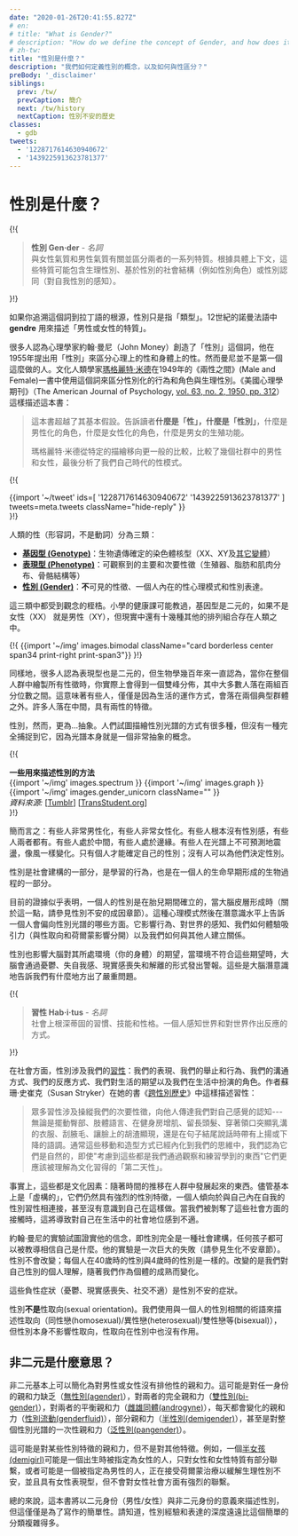 ```yaml
---
date: "2020-01-26T20:41:55.827Z"
# en:
# title: "What is Gender?"
# description: "How do we define the concept of Gender, and how does it differ from Sex?"
# zh-tw:
title: "性別是什麼？"
description: "我們如何定義性別的概念，以及如何與性區分？"
preBody: '_disclaimer'
siblings:
  prev: /tw/
  prevCaption: 簡介
  next: /tw/history
  nextCaption: 性別不安的歷史
classes:
  - gdb
tweets:
  - '1228717614630940672'
  - '1439225913623781377'
---
```


# 性別是什麼？

{!{
<div class="gutter">
  <blockquote>
    <strong>性別 Gen·der</strong> - <em>名詞</em><br>
    <!-- en:
    The range of characteristics pertaining to, and differentiating between, femininity and masculinity. Depending on the context, these characteristics may include biological sex, sex-based social structures (i.e., gender roles), or gender identity (the personal sense of one's own gender).
    zh-tw: -->
    與女性氣質和男性氣質有關並區分兩者的一系列特質。根據具體上下文，這些特質可能包含生理性別、基於性別的社會結構（例如性別角色）或性別認同（對自我性別的感知）。
  </blockquote>
</div>
}!}

<!-- en:
If you trace the etymology of the word to its Latin roots, gender simply means "type". The Norman French term **gendre** was in use in the 12th century to describe "the quality of being male or female."

zh-tw: -->
如果你追溯這個詞到拉丁語的根源，性別只是指「類型」。12世紀的諾曼法語中 **gendre** 用來描述「男性或女性的特質」。

<!-- en:
Many people attribute the term to psychologist John Money, who proposed using "gender" in 1955 to differentiate mental sex from physical sex. However, Money was not the first to do so. Cultural anthropologist [Margaret Mead](https://en.wikipedia.org/wiki/Margaret_Mead) used the term in 1949 in her book *Male and Female* to distinguish gendered behaviors and roles from biological sex. The American Journal of Psychology ([vol. 63, no. 2, 1950, pp. 312](https://www.jstor.org/stable/1418948)) described the book thusly:

zh-tw: -->
很多人認為心理學家約翰·曼尼（John Money）創造了「性別」這個詞，他在1955年提出用「性別」來區分心理上的性和身體上的性。然而曼尼並不是第一個這麼做的人。文化人類學家[瑪格麗特·米德](https://en.wikipedia.org/wiki/Margaret_Mead)在1949年的《兩性之間》(Male and Female)一書中使用這個詞來區分性別化的行為和角色與生理性別。《美國心理學期刊》（The American Journal of Psychology, [vol. 63, no. 2, 1950, pp. 312](https://www.jstor.org/stable/1418948)）這樣描述這本書：

<!-- en:
> A book, moreover, which gives beyond its premise; for it informs the reader upon **'gender' as well as upon 'sex,'** upon masculine and feminine roles as well as upon male and female and their reproductive functions.
>
> Margaret Mead moves from the specific delineation to the more general comparison of male and female in several communities, finally coming to an analysis of sex-patterns in our own midst and for our own time.

zh-tw: -->
> 這本書超越了其基本假設。告訴讀者**什麼是「性」，什麼是「性別」**，什麼是男性化的角色，什麼是女性化的角色，什麼是男女的生殖功能。
>
> 瑪格麗特·米德從特定的描繪移向更一般的比較，比較了幾個社群中的男性和女性，最後分析了我們自己時代的性模式。

{!{
<div class="gutter">
  {{import '~/tweet' ids=[
    '1228717614630940672'
    '1439225913623781377'
  ] tweets=meta.tweets className="hide-reply" }}
</div>
}!}

<!-- en:
Human Sex (the adjective, not the verb) is broken down into three categories:

zh-tw: -->
人類的性（形容詞，不是動詞）分為三類：

<!-- en:
- **[Genotype](https://en.wikipedia.org/wiki/Genotype)**: The genetically-defined chromosomal kareotype of an organism (XX, XY, [and all variants thereof](https://twitter.com/sciencevet2/status/1035250518870900737?lang=en))
- **[Phenotype](https://en.wikipedia.org/wiki/Phenotype)**: The observable primary and secondary sexual characteristics (genitals, fat and muscle distribution, bone structure, etc.)
- **[Gender](https://en.wikipedia.org/wiki/Gender)**: The **un**observable sexual characteristics, the internal mental model of a person's own sex, and the way that they express it.

zh-tw: -->
- **[基因型 (Genotype)](https://zh.wikipedia.org/wiki/%E5%9F%BA%E5%9B%A0%E5%9E%8B)**：生物遺傳確定的染色體核型（XX、XY及[其它變體](https://twitter.com/sciencevet2/status/1035250518870900737?lang=en)）
- **[表現型 (Phenotype)](https://zh.wikipedia.org/wiki/%E8%A1%A8%E7%8F%BE%E5%9E%8B)**：可觀察到的主要和次要性徵（生殖器、脂肪和肌肉分布、骨骼結構等）
- **[性別 (Gender)](https://zh.wikipedia.org/wiki/%E7%A4%BE%E6%9C%83%E6%80%A7%E5%88%A5)**：**不**可見的性徵、一個人內在的性心理模式和性別表達。

<!-- en:
Any of these three aspects can fall into a position on a range of values. Your elementary school health class probably taught you that genotype is binary, either female (XX) or male (XY), when the reality is that there are a dozen other permutations that can occur within human beings.

zh-tw: -->
這三類中都受到觀念的桎梏。小學的健康課可能教過，基因型是二元的，如果不是女性（XX） 就是男性（XY），但現實中還有十幾種其他的排列組合存在人類之中。

{!{ {{import '~/img' images.bimodal className="card borderless center span34 print-right print-span3"}} }!}

<!-- en:
Likewise, many people believe that phenotype is also binary, but biology has recognized for hundreds of years that, when you plot out all sexual characteristics across a population, you actually end up with a bimodal distribution where the majority of the population falls within a percentile of two groups. This means that some people will, simply by nature of how life works, fall outside of the typical two piles. Many people fall in the middle, with characteristics of both sexes.

zh-tw: -->
同樣地，很多人認為表現型也是二元的，但生物學幾百年來一直認為，當你在整個人群中繪製所有性徵時，你實際上會得到一個雙峰分佈，其中大多數人落在兩組百分位數之間。這意味著有些人，僅僅是因為生活的運作方式，會落在兩個典型群體之外。許多人落在中間，具有兩性的特徵。

<!-- en:
Gender, however, is a lot more... esoteric. There are a lot of different ways in which people have attempted to illustrate the gender spectrum, but none have quite thoroughly captured it because the spectrum is itself a very abstract concept.

zh-tw: -->
性別，然而，更為...抽象。人們試圖描繪性別光譜的方式有很多種，但沒有一種完全捕捉到它，因為光譜本身就是一個非常抽象的概念。

{!{
<div class="">
  <div class="card">
    <div class="card-header"><strong>一些用來描述性別的方法</strong></div>
    <div class="card-body flex flex-row">
      {{import '~/img' images.spectrum }}
      {{import '~/img' images.graph }}
      {{import '~/img' images.gender_unicorn className="" }}
    </div>
    <div class="card-body">
      <em>資料來源:</em>
      [<a href="https://bahamutzero.tumblr.com/post/56838411871/gender-a-visual-guide-when-most-people-think-of">Tumblr</a>]
      [<a href="http://www.transstudent.org/gender">TransStudent.org</a>]
    </div>
  </div>
</div>
}!}

<!-- en:
The short of it is: some people are very male, some people are very female. Some people feel no gender at all, some people feel both. Some are smack in the middle, some land along the edges. Some people oscillate all over the spectrum in unpredictable ways, changing like the wind. Only an individual can identify their own gender; no one else can dictate it for them.

zh-tw: -->
簡而言之：有些人非常男性化，有些人非常女性化。有些人根本沒有性別感，有些人兩者都有。有些人處於中間，有些人處於邊緣。有些人在光譜上不可預測地震盪，像風一樣變化。只有個人才能確定自己的性別；沒有人可以為他們決定性別。

<!-- en:
Gender is part social construct, part learned behaviors, and part biological processes which form very early in a person's life.

zh-tw: -->
性別是社會建構的一部分，是學習的行為，也是在一個人的生命早期形成的生物過程的一部分。

<!-- en:
Present evidence seems to suggest that a person's gender is established during gestation while the cerebral cortex of the brain is forming (more about that in the Causes of Gender Dysphoria section). This mental model then informs, at a subconscious level, what aspects of the gender spectrum a person will lean towards. It affects behavior, perceptions of the world, the way we experience attraction (separate from sexual orientation and hormonal influences) and how we bond with other people.

zh-tw: -->
目前的證據似乎表明，一個人的性別是在胎兒期間確立的，當大腦皮層形成時（關於這一點，請參見性別不安的成因章節）。這種心理模式然後在潛意識水平上告訴一個人會偏向性別光譜的哪些方面。它影響行為、對世界的感知、我們如何體驗吸引力（與性取向和荷爾蒙影響分開）以及我們如何與其他人建立關係。

<!-- en:
Gender also affects the expectations that the brain has for the environment it resides in (your body), and when that environment does not meet those expectations, the brain sends up warning alarms in the form of depression, depersonalization, derealization, and dissociation. These are the brain's subconscious ways of informing us that something is very wrong.

zh-tw: -->
性別也影響大腦對其所處環境（你的身體）的期望，當環境不符合這些期望時，大腦會通過憂鬱、失自我感、現實感喪失和解離的形式發出警報。這些是大腦潛意識地告訴我們有什麼地方出了嚴重問題。

{!{
<div class="gutter"><blockquote>
  <strong>習性 Hab·i·tus</strong> - <em>名詞</em><br>
  <!-- en:
  Socially ingrained habits, skills, and dispositions. The way a person perceives and reacts to the world.
  zh-tw: -->
  社會上根深蒂固的習慣、技能和性格。一個人感知世界和對世界作出反應的方式。
</blockquote></div>
}!}

<!-- en:
On the social side, gender involves our [habitus](https://en.wikipedia.org/wiki/Habitus_(sociology)): our presentation, our mannerisms and behaviors, how we communicate, how we react, what our expectations are from life, and the roles that we fulfill as we walk through life. The author Susan Stryker described habitus it in her book *[Transgender History](https://smile.amazon.com/Transgender-History-second-Todays-Revolution/dp/158005689X)*:

zh-tw: -->
在社會方面，性別涉及我們的[習性](https://zh.wikipedia.org/wiki/%E6%85%A3%E7%BF%92)：我們的表現、我們的舉止和行為、我們的溝通方式、我們的反應方式、我們對生活的期望以及我們在生活中扮演的角色。作者蘇珊·史崔克（Susan Stryker）在她的書《[跨性別歷史](https://smile.amazon.com/Transgender-History-second-Todays-Revolution/dp/158005689X)》中這樣描述習性：

<!-- en:
> A lot of habitus involves manipulating our secondary sex characteristics to communicate to others our own sense of who we feel we are---whether we sway our hips, talk with our hands, bulk up at the gym, grow out our hair, wearclothing with a neckline that emphasizes our cleavage, shave our armpits, allow stubble to be visible on our faces, or speak with a rising or falling inflection at the end of sentences. Often these ways of moving and styling have become so internalized that we think of them as natural even though---given that they are all things we've learned through observation and practice---they can be better understood as culturally acquired "second nature."

zh-tw: -->
> 眾多習性涉及操縱我們的次要性徵，向他人傳達我們對自己感覺的認知---無論是擺動臀部、肢體語言、在健身房增肌、留長頭髮、穿著領口突顯乳溝的衣服、刮腋毛、讓臉上的胡渣顯現，還是在句子結尾說話時帶有上揚或下降的語調。通常這些移動和造型方式已經內化到我們的思維中，我們認為它們是自然的，即使"考慮到這些都是我們通過觀察和練習學到的東西"它們更應該被理解為文化習得的「第二天性」。

<!-- en:
Indeed, these are all cultural factors: things which have developed within the population over time. Regardless of being essentially "made up", they are still strongly gendered and a person tends to connect to the gendered habitus of their internal self without even realizing they are doing it. When we are denied access to those social aspects, this results in discomfort with one's social position in life.

zh-tw: -->
事實上，這些都是文化因素：隨著時間的推移在人群中發展起來的東西。儘管基本上是「虛構的」，它們仍然具有強烈的性別特徵，一個人傾向於與自己內在自我的性別習性相連接，甚至沒有意識到自己在這樣做。當我們被剝奪了這些社會方面的接觸時，這將導致對自己在生活中的社會地位感到不適。

<!-- en:
John Money's experiments attempted to confirm his belief that gender is entirely a social construct, and that any child can be raised to believe themselves to be whatever they were taught to be. His experiment was a massive failure (see the Biochemical Dysphoria section). Gender does not change; every human is the same gender at 40 that they were at 4. What changes is our own personal understanding of our gender as we mature as individuals.

zh-tw: -->
約翰·曼尼的實驗試圖證實他的信念，即性別完全是一種社會建構，任何孩子都可以被教導相信自己是什麼。他的實驗是一次巨大的失敗（請參見生化不安章節）。性別不會改變；每個人在40歲時的性別與4歲時的性別是一樣的。改變的是我們對自己性別的個人理解，隨著我們作為個體的成熟而變化。

<!-- en:
These negative symptoms (depression, derealization, social discomfort) are the symptoms of Gender Dysphoria.

zh-tw: -->
這些負性症狀（憂鬱、現實感喪失、社交不適）是性別不安的症狀。

<!-- en:
What **Gender is *not*** is sexual orientation. We describe orientation using terms relative to one's gender (homosexual/heterosexual/bisexual, etc), but gender itself does not affect sexuality and sexuality has no role in gender.

zh-tw: -->
性別**不是**性取向(sexual orientation)。我們使用與一個人的性別相關的術語來描述性取向（同性戀(homosexual)/異性戀(heterosexual)/雙性戀等(bisexual)），但性別本身不影響性取向，性取向在性別中也沒有作用。

<!-- en:
## What does it mean to be Non-binary?

zh-tw: -->
## 非二元是什麼意思？

<!-- en:
Non-binary can basically be simplified as a lack of exclusive affinity to male or female. This may be a lack of affinity to either identity ([agender](https://gender.wikia.org/wiki/Agender)), a total affinity to both ([bi-gender](https://gender.wikia.org/wiki/Bigender)/), a balanced affinity to both ([androgyne](https://gender.fandom.com/wiki/Androgyne)), an affinity that changes from day to day ([genderfluid](https://gender.wikia.org/wiki/Genderfluid)), a partial affinity ([demigender](https://gender.wikia.org/wiki/Demigender)), or even an affinity to the entire gender spectrum at once ([pangender](https://gender.wikia.org/wiki/Pangender)).

zh-tw: -->
非二元基本上可以簡化為對男性或女性沒有排他性的親和力。這可能是對任一身份的親和力缺乏（[無性別(agender)](https://gender.wikia.org/wiki/Agender)），對兩者的完全親和力（[雙性別(bi-gender)](https://gender.fandom.com/wiki/Bigender)），對兩者的平衡親和力（[雌雄同體(androgyne)](https://gender.fandom.com/wiki/Androgyne)），每天都會變化的親和力（[性別流動(genderfluid)](https://gender.wikia.org/wiki/Genderfluid)），部分親和力（[半性別(demigender)](https://gender.wikia.org/wiki/Demigender)），甚至是對整個性別光譜的一次性親和力（[泛性別(pangender)](https://gender.wikia.org/wiki/Pangender)）。

<!-- en:
It could be an affinity to some aspects of a gender but not others. For example, a [demigirl](https://gender.wikia.org/wiki/Demigirl) could be someone assigned female at birth who only feels a partial connection to womanhood and femininity, or may be a male-assigned individual who is taking hormone therapy to relieve physical dysphoria, and has a female phenotype, but does not experience a strong connection to the social aspects of womanhood.

zh-tw: -->
這可能是對某些性別特徵的親和力，但不是對其他特徵。例如，一個[半女孩(demigirl)](https://gender.wikia.org/wiki/Demigirl)可能是一個出生時被指定為女性的人，只對女性和女性特質有部分聯繫，或者可能是一個被指定為男性的人，正在接受荷爾蒙治療以緩解生理性別不安，並且具有女性表現型，但不會對女性社會方面有強烈的聯繫。

<!-- en:
In generalist terms, this book will be describing gender in a sense of binary identities (male/female) vs non-binary identities, but this is purely for the sake of writing simplicity. Please know that the depth of gender experience and expression is far, far more complicated than this simple breakdown.

zh-tw: -->
總的來說，這本書將以二元身份（男性/女性）與非二元身份的意義來描述性別，但這僅僅是為了寫作的簡單性。請知道，性別經驗和表達的深度遠遠比這個簡單的分類複雜得多。
